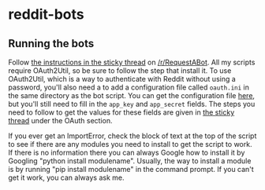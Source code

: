 # reddit-bots
## Running the bots
Follow [the instructions in the sticky thread](https://www.reddit.com/r/RequestABot/comments/3d3iss/a_comprehensive_guide_to_running_your_bot_that/)
on [/r/RequestABot](https://www.reddit.com/r/RequestABot).
All my scripts require OAuth2Util, so be sure to follow the step that install it.
To use OAuth2Util, which is a way to authenticate with Reddit without using a password, you'll also need a to add
a configuration file called `oauth.ini` in the same directory as the bot script.
You can get the configuration file [here](https://github.com/SmBe19/praw-OAuth2Util/tree/master/OAuth2Util#config),
but you'll still need to fill in the `app_key` and `app_secret` fields.
The steps you need to follow to get the values for these fields are given in [the sticky thread](https://www.reddit.com/r/RequestABot/comments/3d3iss/a_comprehensive_guide_to_running_your_bot_that/) under the OAuth section.

If you ever get an ImportError, check the block of text at the top of the script to see if there are any modules you need
to install to get the script to work. If there is no information there you can always Google how to install it by Googling
"python install modulename". Usually, the way to install a module is by running "pip install modulename" in the command prompt.
If you can't get it work, you can always ask me.
